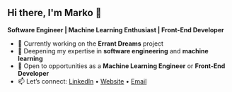 ## Hi there, I'm Marko 👋

**Software Engineer | Machine Learning Enthusiast | Front-End Developer**

- 🔭 Currently working on the **Errant Dreams** project  
- 🌱 Deepening my expertise in **software engineering** and **machine learning**  
- 👯 Open to opportunities as a **Machine Learning Engineer** or **Front-End Developer**  
- 📫 Let’s connect: [LinkedIn](https://www.linkedin.com/in/markogolovko/) • [Website](https://markogolovko.com/) • [Email](mailto:markgolovko@gmail.com)

<!--
**GameRuiner/GameRuiner** is a ✨ _special_ ✨ repository because its `README.md` (this file) appears on your GitHub profile.

Here are some ideas to get you started:

- 🔭 I’m currently working on ...
- 🌱 I’m currently learning ...
- 👯 I’m looking to collaborate on ...
- 🤔 I’m looking for help with ...
- 💬 Ask me about ...
- 📫 How to reach me: ...
- 😄 Pronouns: ...
- ⚡ Fun fact: ...
-->
